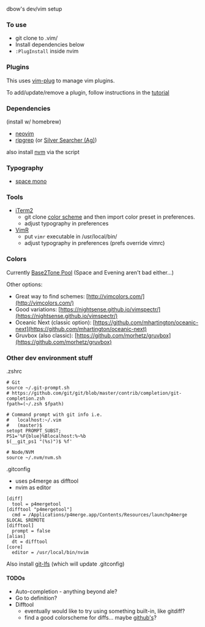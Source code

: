 dbow's dev/vim setup

### To use

* git clone to .vim/
* Install dependencies below
* `:PlugInstall` inside nvim

### Plugins

This uses [vim-plug](https://github.com/junegunn/vim-plug/) to manage vim plugins.

To add/update/remove a plugin, follow instructions in the [tutorial](https://github.com/junegunn/vim-plug/wiki/tutorial)

### Dependencies

(install w/ homebrew)
* [neovim](https://neovim.io/)
* [ripgrep](https://github.com/BurntSushi/ripgrep) (or [Silver Searcher (Ag)](https://github.com/ggreer/the_silver_searcher))

also install [nvm](https://github.com/nvm-sh/nvm) via the script

### Typography

* [space mono](https://fonts.google.com/specimen/Space+Mono)

### Tools

* [iTerm2](https://www.iterm2.com/)
  * git clone [color scheme](https://github.com/atelierbram/Base2Tone-iterm2) and then import color preset in preferences.
  * adjust typography in preferences
* [VimR](https://github.com/qvacua/vimr)
  * put `vimr` executable in /usr/local/bin/
  * adjust typography in preferences (prefs override vimrc)

### Colors

Currently [Base2Tone Pool](http://base2t.one/demo/pool/) (Space and Evening aren't bad either...)

Other options:

* Great way to find schemes: [http://vimcolors.com/](http://vimcolors.com/)
* Good variations: [https://nightsense.github.io/vimspectr/](https://nightsense.github.io/vimspectr/)
* Oceanic Next (classic option): [https://github.com/mhartington/oceanic-next](https://github.com/mhartington/oceanic-next)
* Gruvbox (also classic): [https://github.com/morhetz/gruvbox](https://github.com/morhetz/gruvbox)


### Other dev environment stuff

.zshrc
```
# Git
source ~/.git-prompt.sh
# https://github.com/git/git/blob/master/contrib/completion/git-completion.zsh
fpath=(~/.zsh $fpath)

# Command prompt with git info i.e.
#   localhost:~/.vim
#   (master)$
setopt PROMPT_SUBST;
PS1='%F{blue}%Blocalhost:%~%b
$(__git_ps1 "(%s)")$ %f'

# Node/NVM
source ~/.nvm/nvm.sh
```

.gitconfig
* uses p4merge as difftool
* nvim as editor
```
[diff]
  tool = p4mergetool
[difftool "p4mergetool"]
  cmd = /Applications/p4merge.app/Contents/Resources/launchp4merge $LOCAL $REMOTE
[difftool]
  prompt = false
[alias]
  dt = difftool
[core]
  editor = /usr/local/bin/nvim
```

Also install [git-lfs](https://git-lfs.github.com/) (which will update .gitconfig)

#### TODOs

* Auto-completion - anything beyond ale?
* Go to definition?
* Difftool
    * eventually would like to try using something built-in, like gitdiff?
    * find a good colorscheme for diffs... maybe [github's](https://github.com/endel/vim-github-colorscheme)?

